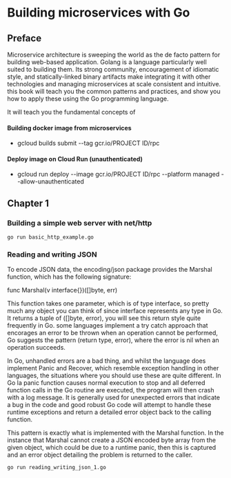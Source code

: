 # Building microservices with Go


## Preface

Microservice architecture is sweeping the world as the de facto pattern for building web-based application. Golang is a language particularly well suited to building them. Its strong community, encouragement of idiomatic style, and statically-linked binary artifacts make integrating it with other technologies and managing microservices at scale consistent and intuitive. this book will teach you the common patterns and practices, and show you how to apply these using the Go programming language.

It will teach you the fundamental concepts of 


#### Building docker image from microservices
- gcloud builds submit --tag gcr.io/PROJECT ID/rpc

#### Deploy image on Cloud Run (unauthenticated)
- gcloud run deploy --image gcr.io/PROJECT ID/rpc --platform managed --allow-unauthenticated

## Chapter 1

### Building a simple web server with net/http

`go run basic_http_example.go`

### Reading and writing JSON

To encode JSON data, the encoding/json package provides the Marshal function, which has the following signature:

func Marshal(v interface{})([]byte, err)

This function takes one parameter, which is of type interface, so pretty much any object you can think of since interface represents any type in Go. It returns a tuple of ([]byte, error), you will see this return style quite frequently in Go. some languages implement a try catch approach that encorages an error to be thrown when an operation cannot be performed, Go suggests the pattern (return type, error), where the error is nil when an operation succeeds.

In Go, unhandled errors are a bad thing, and whilst the language does implement Panic and Recover, which resemble exception handling in other languages, the situations where you should use these are quite different.
In Go la panic function causes normal execution to stop and all deferred function calls in the Go routine are executed, the program will then crash with a log message. It is generally used for unexpected errors that indicate a bug in the code and good robust Go code will attempt to handle these runtime exceptions and return a detailed error object back to the calling function.

This pattern is exactly what is implemented with the Marshal function. In the instance that Marshal cannot create a JSON encoded byte array from the given object, which could be due to a runtime panic, then this is captured and an error object detailing the problem is returned to the caller.


`go run reading_writing_json_1.go`